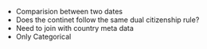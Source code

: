 - Comparision between two dates
- Does the continet follow the same dual citizenship rule?
- Need to join with country meta data
- Only Categorical
